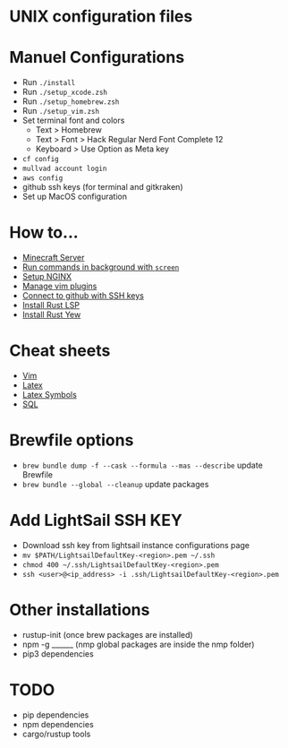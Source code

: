 # UNIX configuration files

# Manuel Configurations
- Run `./install`
- Run `./setup_xcode.zsh`
- Run `./setup_homebrew.zsh`
- Run `./setup_vim.zsh`
- Set terminal font and colors
	- Text > Homebrew
	- Text > Font > Hack Regular Nerd Font Complete 12
	- Keyboard > Use Option as Meta key
- `cf config`
- `mullvad account login`
- `aws config`
- github ssh keys (for terminal and gitkraken)
- Set up MacOS configuration

# How to...

- [Minecraft Server](https://www.minecraft.net/en-us/download/server)
- [Run commands in background with `screen`](https://linuxize.com/post/how-to-use-linux-screen/)
- [Setup NGINX](https://www.nginx.com/resources/wiki/start/topics/tutorials/install/)
- [Manage vim plugins](https://github.com/junegunn/vim-plug)
- [Connect to github with SSH keys](https://docs.github.com/en/authentication/connecting-to-github-with-ssh)
- [Install Rust LSP](https://rust-analyzer.github.io/manual.html#installation)
- [Install Rust Yew](https://yew.rs/docs/getting-started/introduction)

# Cheat sheets
- [Vim](https://vim.rtorr.com/)
- [Latex](http://www.utc.fr/~jlaforet/Suppl/latex-cheatsheet.pdf)
- [Latex Symbols](https://oeis.org/wiki/List_of_LaTeX_mathematical_symbols)
- [SQL](https://learnsql.com/blog/sql-basics-cheat-sheet/sql-basics-cheat-sheet-a4.pdf)

# Brewfile options
- `brew bundle dump -f --cask --formula --mas --describe` update Brewfile
- `brew bundle --global --cleanup` update packages

# Add LightSail SSH KEY
- Download ssh key from lightsail instance configurations page
- `mv $PATH/LightsailDefaultKey-<region>.pem ~/.ssh`
- `chmod 400 ~/.ssh/LightsailDefaultKey-<region>.pem`
- `ssh <user>@<ip_address> -i .ssh/LightsailDefaultKey-<region>.pem`

# Other installations
- rustup-init (once brew packages are installed)
- npm -g ______ (nmp global packages are inside the nmp folder)
- pip3 dependencies

# TODO

- pip dependencies
- npm dependencies
- cargo/rustup tools
